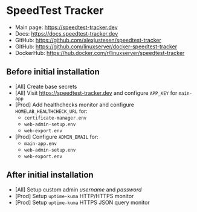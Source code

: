 # SpeedTest Tracker

- Main page: <https://speedtest-tracker.dev>
- Docs: <https://docs.speedtest-tracker.dev>
- GitHub: <https://github.com/alexjustesen/speedtest-tracker>
- GitHub: <https://github.com/linuxserver/docker-speedtest-tracker>
- DockerHub: <https://hub.docker.com/r/linuxserver/speedtest-tracker>

## Before initial installation

- \[All\] Create base secrets
- \[All\] Visit <https://speedtest-tracker.dev> and configure `APP_KEY` for `main-app`
- \[Prod\] Add healthchecks monitor and configure `HOMELAB_HEALTHCHECK_URL` for:
    - `certificate-manager.env`
    - `web-admin-setup.env`
    - `web-export.env`
- \[Prod\] Configure `ADMIN_EMAIL` for:
    - `main-app.env`
    - `web-admin-setup.env`
    - `web-export.env`

## After initial installation

- \[All\] Setup custom admin _username_ and _password_
- \[Prod\] Setup `uptime-kuma` HTTP/HTTPS monitor
- \[Prod\] Setup `uptime-kuma` HTTPS JSON query monitor
